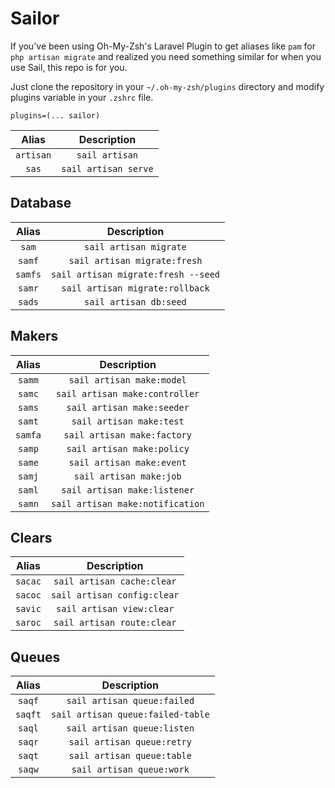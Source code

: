 # Sailor

If you've been using Oh-My-Zsh's Laravel Plugin to get aliases like `pam` for `php artisan migrate` and realized you need something similar for when you use Sail, this repo is for you.

Just clone the repository in your `~/.oh-my-zsh/plugins` directory and modify plugins variable in your `.zshrc` file.

```
plugins=(... sailor)
```

| Alias | Description |
|:-:|:-:|
| `artisan`  | `sail artisan`  |
| `sas`  | `sail artisan serve` |

## Database

| Alias | Description |
|:-:|:-:|
| `sam`  |  `sail artisan migrate` |
| `samf`  |  `sail artisan migrate:fresh` |
| `samfs`  |  `sail artisan migrate:fresh --seed` |
| `samr`  |  `sail artisan migrate:rollback` |
| `sads`  |  `sail artisan db:seed` |

## Makers

| Alias | Description |
|:-:|:-:|
| `samm`  |  `sail artisan make:model` |
| `samc`  |  `sail artisan make:controller` |
| `sams`  |  `sail artisan make:seeder` |
| `samt`  |  `sail artisan make:test` |
| `samfa`  |  `sail artisan make:factory` |
| `samp`  |  `sail artisan make:policy` |
| `same`  |  `sail artisan make:event` |
| `samj`  |  `sail artisan make:job` |
| `saml`  |  `sail artisan make:listener` |
| `samn`  |  `sail artisan make:notification` |

## Clears

| Alias | Description |
|:-:|:-:|
| `sacac`  |  `sail artisan cache:clear` |
| `sacoc`  |  `sail artisan config:clear` |
| `savic`  |  `sail artisan view:clear` |
| `saroc`  |  `sail artisan route:clear` |

## Queues

| Alias | Description |
|:-:|:-:|
| `saqf`  |  `sail artisan queue:failed` |
| `saqft`  |  `sail artisan queue:failed-table` |
| `saql`  |  `sail artisan queue:listen` |
| `saqr`  |  `sail artisan queue:retry` |
| `saqt`  |  `sail artisan queue:table` |
| `saqw`  |  `sail artisan queue:work` |
